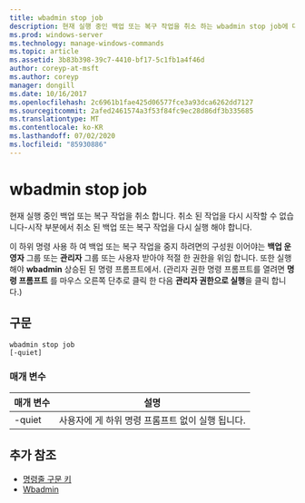 ```yaml
---
title: wbadmin stop job
description: 현재 실행 중인 백업 또는 복구 작업을 취소 하는 wbadmin stop job에 대 한 참조 문서입니다. 취소 된 작업을 다시 시작할 수 없습니다-시작 부분에서 취소 된 백업 또는 복구 작업을 다시 실행 해야 합니다.
ms.prod: windows-server
ms.technology: manage-windows-commands
ms.topic: article
ms.assetid: 3b83b398-39c7-4410-bf17-5c1fb1a4f46d
author: coreyp-at-msft
ms.author: coreyp
manager: dongill
ms.date: 10/16/2017
ms.openlocfilehash: 2c6961b1fae425d06577fce3a93dca6262dd7127
ms.sourcegitcommit: 2afed2461574a3f53f84fc9ec28d86df3b335685
ms.translationtype: MT
ms.contentlocale: ko-KR
ms.lasthandoff: 07/02/2020
ms.locfileid: "85930886"
---
```

# <a name="wbadmin-stop-job"></a>wbadmin stop job



현재 실행 중인 백업 또는 복구 작업을 취소 합니다. 취소 된 작업을 다시 시작할 수 없습니다-시작 부분에서 취소 된 백업 또는 복구 작업을 다시 실행 해야 합니다.

이 하위 명령 사용 하 여 백업 또는 복구 작업을 중지 하려면의 구성원 이어야는 **백업 운영자** 그룹 또는 **관리자** 그룹 또는 사용자 받아야 적절 한 권한을 위임 합니다. 또한 실행 해야 **wbadmin** 상승된 된 명령 프롬프트에서. (관리자 권한 명령 프롬프트를 열려면 **명령 프롬프트** 를 마우스 오른쪽 단추로 클릭 한 다음 **관리자 권한으로 실행**을 클릭 합니다.)

## <a name="syntax"></a>구문

```
wbadmin stop job
[-quiet]
```

### <a name="parameters"></a>매개 변수

|매개 변수|설명|
|---------|-----------|
|-quiet|사용자에 게 하위 명령 프롬프트 없이 실행 됩니다.|

## <a name="additional-references"></a>추가 참조

- [명령줄 구문 키](command-line-syntax-key.md)
-   [Wbadmin](wbadmin.md)
